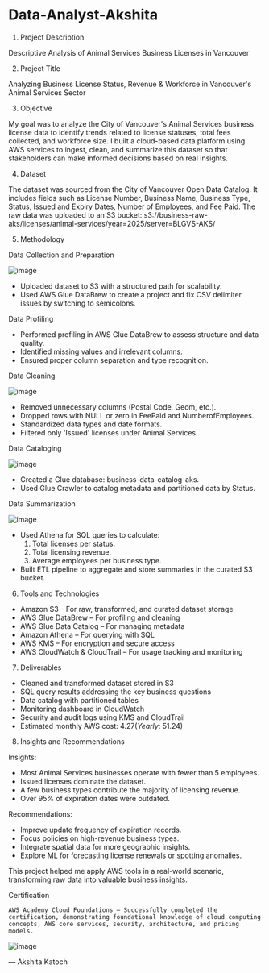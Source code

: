 # Data-Analyst-Akshita
1. Project Description
   
Descriptive Analysis of Animal Services Business Licenses in Vancouver

2. Project Title

Analyzing Business License Status, Revenue & Workforce in Vancouver's Animal Services Sector

3. Objective

My goal was to analyze the City of Vancouver's Animal Services business license data to identify trends related to license statuses, total fees collected, and workforce size. I built a cloud-based data platform using AWS services to ingest, clean, and summarize this dataset so that stakeholders can make informed decisions based on real insights.

4. Dataset

The dataset was sourced from the City of Vancouver Open Data Catalog. It includes fields such as License Number, Business Name, Business Type, Status, Issued and Expiry Dates, Number of Employees, and Fee Paid. The raw data was uploaded to an S3 bucket: s3://business-raw-aks/licenses/animal-services/year=2025/server=BLGVS-AKS/

5. Methodology

Data Collection and Preparation

![image](https://github.com/user-attachments/assets/9ada289e-f1e2-4a66-9a1a-1b48671ab0c3)

- Uploaded dataset to S3 with a structured path for scalability.
- Used AWS Glue DataBrew to create a project and fix CSV delimiter issues by switching to semicolons.
  
Data Profiling

- Performed profiling in AWS Glue DataBrew to assess structure and data quality.
- Identified missing values and irrelevant columns.
- Ensured proper column separation and type recognition.
  
Data Cleaning

![image](https://github.com/user-attachments/assets/a2f1f551-2e96-4b19-8be4-966dc61aeca1)

- Removed unnecessary columns (Postal Code, Geom, etc.).
- Dropped rows with NULL or zero in FeePaid and NumberofEmployees.
- Standardized data types and date formats.
- Filtered only 'Issued' licenses under Animal Services.
  
Data Cataloging

![image](https://github.com/user-attachments/assets/8c1c36ad-a4dd-488b-b485-c39203986c28)

- Created a Glue database: business-data-catalog-aks.
- Used Glue Crawler to catalog metadata and partitioned data by Status.

Data Summarization

![image](https://github.com/user-attachments/assets/cdc1480a-417a-4dcb-880f-71b1afeb8cea)

- Used Athena for SQL queries to calculate:
  1. Total licenses per status.
  2. Total licensing revenue.
  3. Average employees per business type.
- Built ETL pipeline to aggregate and store summaries in the curated S3 bucket.
  
6. Tools and Technologies
  
- Amazon S3 – For raw, transformed, and curated dataset storage
- AWS Glue DataBrew – For profiling and cleaning
- AWS Glue Data Catalog – For managing metadata
- Amazon Athena – For querying with SQL
- AWS KMS – For encryption and secure access
- AWS CloudWatch & CloudTrail – For usage tracking and monitoring
  
7. Deliverables
  
- Cleaned and transformed dataset stored in S3
- SQL query results addressing the key business questions
- Data catalog with partitioned tables
- Monitoring dashboard in CloudWatch
- Security and audit logs using KMS and CloudTrail
- Estimated monthly AWS cost: $4.27 (Yearly: ~$51.24)
  
8. Insights and Recommendations
  
Insights:
- Most Animal Services businesses operate with fewer than 5 employees.
- Issued licenses dominate the dataset.
- A few business types contribute the majority of licensing revenue.
- Over 95% of expiration dates were outdated.

Recommendations:
- Improve update frequency of expiration records.
- Focus policies on high-revenue business types.
- Integrate spatial data for more geographic insights.
- Explore ML for forecasting license renewals or spotting anomalies.

This project helped me apply AWS tools in a real-world scenario, transforming raw data into valuable business insights.

Certification

	AWS Academy Cloud Foundations – Successfully completed the certification, demonstrating foundational knowledge of cloud computing concepts, AWS core services, security, architecture, and pricing models.
 ![image](https://github.com/user-attachments/assets/57a27f21-2e08-44be-83cb-60702daa1189)


— Akshita Katoch
